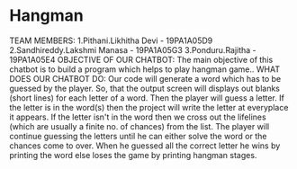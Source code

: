# Hangman
TEAM MEMBERS:
1.Pithani.Likhitha Devi - 19PA1A05D9
2.Sandhireddy.Lakshmi Manasa - 19PA1A05G3
3.Ponduru.Rajitha - 19PA1A05E4
OBJECTIVE OF OUR CHATBOT:
The main objective of this chatbot is to build a program which helps to play hangman game..
WHAT DOES OUR CHATBOT DO:
Our code will generate a word which has to be guessed by the player. So, that the output screen will displays out blanks (short lines) for each letter of a word. Then the player will guess a letter. If the letter is in the word(s) then the project will write the letter at everyplace it appears. If the letter isn't in the word then we cross out the lifelines (which are usually a finite no. of chances) from the list. The player will continue guessing the letters until he can either solve the word or the chances come to over. When he guessed all the correct letter he wins by printing the word else loses the game by printing hangman stages.

